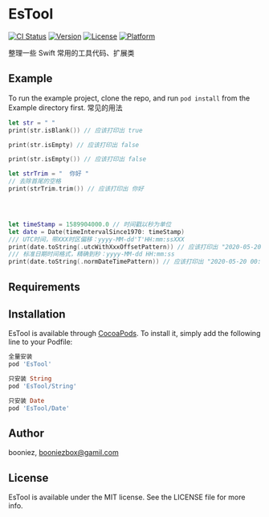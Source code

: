 # EsTool

 [![CI Status](https://img.shields.io/travis/booniez/EsTool.svg?style=flat)](https://travis-ci.org/booniez/EsTool)
 [![Version](https://img.shields.io/cocoapods/v/EsTool.svg?style=flat)](https://cocoapods.org/pods/EsTool)
 [![License](https://img.shields.io/cocoapods/l/EsTool.svg?style=flat)](https://cocoapods.org/pods/EsTool)
 [![Platform](https://img.shields.io/cocoapods/p/EsTool.svg?style=flat)](https://cocoapods.org/pods/EsTool)

整理一些 Swift 常用的工具代码、扩展类

## Example

To run the example project, clone the repo, and run `pod install` from the Example directory first.
常见的用法

```Swift
let str = " "
print(str.isBlank()) // 应该打印出 true

print(str.isEmpty) // 应该打印出 false

print(str.isEmpty()) // 应该打印出 false

let strTrim = "  你好 "
// 去除首尾的空格
print(strTrim.trim()) // 应该打印出 你好




let timeStamp = 1589904000.0 // 时间戳以秒为单位
let date = Date(timeIntervalSince1970: timeStamp)
/// UTC时间，带XXX时区偏移：yyyy-MM-dd'T'HH:mm:ssXXX
print(date.toString(.utcWithXxxOffsetPattern)) // 应该打印出 "2020-05-20T00:00:00+08:00"
/// 标准日期时间格式，精确到秒：yyyy-MM-dd HH:mm:ss
print(date.toString(.normDateTimePattern)) // 应该打印出 "2020-05-20 00:00:00"

```

## Requirements

## Installation

EsTool is available through [CocoaPods](https://cocoapods.org). To install
it, simply add the following line to your Podfile:

```ruby
全量安装
pod 'EsTool'

只安装 String
pod 'EsTool/String'

只安装 Date
pod 'EsTool/Date'
```


## Author

booniez, booniezbox@gamil.com

## License

EsTool is available under the MIT license. See the LICENSE file for more info.
